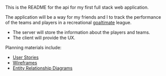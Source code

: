 This is the README for the api for my first full stack web application.

The application will be a way for my friends and I to track the performance
of the teams and players in a recreational [goaltimate](https://en.wikipedia.org/wiki/Goaltimate) league.

-   The server will store the information about the players and teams.
-   The client will provide the UX.

Planning materials include:

-   [User Stories](https://docs.google.com/document/d/1KdWVzakNmBSJ1PHrSyCBHWlOj3nv3PqhfofuVHnQd9M/edit?usp=sharing)
-   [Wireframes](https://docs.google.com/presentation/d/1CSXcJhRUKH7N4G-saHwMK479D3pNgsisQU9a9yEts4w/edit?usp=sharing)
-   [Entity Relationship Diagrams](https://docs.google.com/presentation/d/1BOGbfmI83B_1m01WShrJhBrsV7Fn3LDhZg7VZb5yiz0/edit?usp=sharing)
